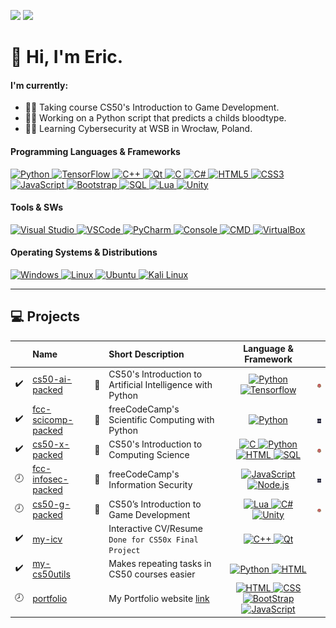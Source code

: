[![][portfolio_shield]][portfolio_web_link]
[![][cert_img]][cert_link]


# 👋 Hi, I'm Eric.

#### I'm currently:
  - 👨‍💻 Taking course CS50's Introduction to Game Development.
  - 👨‍🔬 Working on a Python script that predicts a childs bloodtype.
  - 👨‍🎓 Learning Cybersecurity at WSB in Wrocław, Poland.

#### Programming Languages & Frameworks
[
![Python][py_img]
![TensorFlow][tf_img]
![C++][cpp_img]
![Qt][qt_img]
![C][c_img]
![C#][csharp_img]
![HTML5][html_img]
![CSS3][css_img]
![JavaScript][js_img]
![Bootstrap][bs_img]
![SQL][sql_img]
![Lua][lua_img]
![Unity][unity_img]
](#)

#### Tools & SWs
[
![Visual Studio][vs_img]
![VSCode][vsc_img]
![PyCharm][pyc_img]
![Console][cons_img]
![CMD][cmd_img]
![VirtualBox][virbox_img]
](#)

#### Operating Systems & Distributions
[
![Windows][win_img]
![Linux][lin_img]
![Ubuntu][ubuntu_img]
![Kali Linux][kali_img]
](#)

---

## 💻 Projects
|  | Name |  | Short Description | Language & Framework |  |
| :---: | :--- | :---: | :--- | :---: | :---: |
:heavy_check_mark: | [cs50-ai-packed][cs50-ai-packed_link] | :file_folder: | CS50's Introduction to Artificial Intelligence with Python | [![Python][py_img] ![Tensorflow][tf_img]](#) | [![CS50][harvard_25_img]](#)
:heavy_check_mark: | [fcc-scicomp-packed][fcc-scicomp-packed_link] | :file_folder: | freeCodeCamp's Scientific Computing with Python | [![Python][py_img]](#) | [![fCC][fcc_25_img]](#)
:heavy_check_mark: | [cs50-x-packed][cs50-x-packed_link] | :file_folder: | CS50's Introduction to Computing Science | [![C][c_img] ![Python][py_img] ![HTML][html_img] ![SQL][sql_img]](#) | [![CS50][harvard_25_img]](#)
:clock8: | [fcc-infosec-packed][fcc-infosec-packed_link] | :file_folder: | freeCodeCamp's Information Security | [![JavaScript][js_img] ![Node.js][nodejs_img]](#) | [![fCC][fcc_25_img]](#)
:clock8: | [cs50-g-packed][cs50-g-packed_link] | :file_folder: | CS50’s Introduction to Game Development | [![Lua][lua_img] ![C#][csharp_img] ![Unity][unity_img]](#) | [![CS50][harvard_25_img]](#)
:heavy_check_mark: | [my-icv][my-icv_link] |  | Interactive CV/Resume `Done for CS50x Final Project` | [![C++][cpp_img] ![Qt][qt_img]](#)
:heavy_check_mark: | [my-cs50utils][my-cs50utils_link] |  | Makes repeating tasks in CS50 courses easier | [![Python][py_img] ![HTML][html_img]](#)
:clock8: | [portfolio][portfolio_link] |  | My Portfolio website [link][portfolio_web_link] | [![HTML][html_img] ![CSS][css_img] ![BootStrap][bs_img] ![JavaScript][js_img]](#)

<!-- CS50 links -->
[cs50-ai-packed_link]: https://github.com/GrandEchoWhiskey/cs50-ai-packed
[cs50-x-packed_link]: https://github.com/GrandEchoWhiskey/cs50-x-packed
[cs50-g-packed_link]: https://github.com/GrandEchoWhiskey/cs50-g-packed

<!-- freeCodeCamp links -->
[fcc-scicomp-packed_link]: https://github.com/GrandEchoWhiskey/fcc-scicomp-packed
[fcc-infosec-packed_link]: https://github.com/GrandEchoWhiskey/fcc-infosec-packed

<!-- my links -->
[my-icv_link]: https://github.com/GrandEchoWhiskey/my-icv
[my-cs50utils_link]: https://github.com/GrandEchoWhiskey/my-cs50utils
[portfolio_link]: https://github.com/GrandEchoWhiskey/grandechowhiskey.github.io
[portfolio_web_link]: https://grandechowhiskey.github.io

<!-- shields -->
[portfolio_shield]: https://img.shields.io/website?style=flat-square&down_color=red&down_message=offline&label=portfolio&up_color=green&up_message=online&url=https%3A%2F%2Fgrandechowhiskey.github.io
[cert_img]: https://img.shields.io/badge/certificates-_3_-darkgreen?style=flat-square
[cert_link]: #

<!-- Programming Languages & Frameworks -->
[py_img]: https://img.icons8.com/color/25/python--v1.png
[tf_img]: https://img.icons8.com/color/25/tensorflow.png
[cpp_img]: https://img.icons8.com/color/25/c-plus-plus-logo.png
[qt_img]: https://img.icons8.com/ios-filled/25/40C057/qt.png
[c_img]: https://img.icons8.com/color/25/c-programming.png
[html_img]: https://img.icons8.com/color/25/html-5.png
[css_img]: https://img.icons8.com/color/25/css3.png
[js_img]: https://img.icons8.com/color/25/javascript.png
[bs_img]: https://img.icons8.com/color/25/bootstrap.png
[sql_img]: https://img.icons8.com/external-soft-fill-juicy-fish/25/external-sql-coding-and-development-soft-fill-soft-fill-juicy-fish.png
[nodejs_img]: https://img.icons8.com/fluency/25/node-js.png
[csharp_img]: https://img.icons8.com/color/25/000000/c-sharp-logo.png
[lua_img]: https://img.icons8.com/external-tal-revivo-color-tal-revivo/25/000000/external-lua-is-a-lightweight-multi-paradigm-programming-language-logo-color-tal-revivo.png
[unity_img]: https://img.icons8.com/color/25/000000/unity.png

<!-- Tools & SWs -->
[vs_img]: https://img.icons8.com/?id=y7WGoWNuIWac&size=25
[vsc_img]: https://img.icons8.com/color/25/visual-studio-code-2019.png
[pyc_img]: https://img.icons8.com/?id=117121&size=25
[cons_img]: https://img.icons8.com/color/25/console.png
[cmd_img]: https://img.icons8.com/?id=19291&size=25
[virbox_img]: https://img.icons8.com/?id=38792&size=25

<!-- Operating Systems & Distributions -->
[win_img]: https://img.icons8.com/color/25/windows-10.png
[lin_img]: https://img.icons8.com/color/25/linux.png
[ubuntu_img]: https://img.icons8.com/color/25/ubuntu--v1.png
[kali_img]: https://img.icons8.com/color/25/kali-linux.png

<!-- Courses -->
[harvard_25_img]: https://github.com/GrandEchoWhiskey/.github/blob/main/images/harvard25.png
[fcc_25_img]: https://github.com/GrandEchoWhiskey/.github/blob/main/images/fcc25.png
